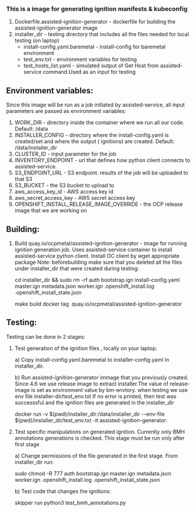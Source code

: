 ### This is a image for generating ignition manifests & kubeconfig
1) Dockerfile.assisted-ignition-generator - dockerfile for building the assisted-ignition-generator image
2) installer_dir - testing directory that includes all the files needed for local testing (on laptop)
   - install-config.yaml.baremetal -  install-config for baremetal environment
   - test_env.txt - environment variables for testing
   - test_hosts_list.yaml - simulated output of Get Host from assisted-service command.Used as an input for testing


Environment variables:
-----------------------------

Since this image will be run as a job initiated by assisted-service, all input parameters are passed as environment variables:

1) WORK_DIR - directory inside the container where we run all our code. Default: /data
2) INSTALLER_CONFIG - directory where the install-config.yaml is created/set and where the output ( ignitions) are created. Default: /data/installer_dir
3) CLUSTER_ID - input parameter for the job
4) INVENTORY_ENDPOINT - url that defines how python client connects to assisted-service.
5) S3_ENDPOINT_URL - S3 endpoint. results of the job will be uploaded to that S3
6) S3_BUCKET - the S3 bucket to upload to
7) aws_access_key_id - AWS access key id
8) aws_secret_access_key - AWS secret access key
9) OPENSHIFT_INSTALL_RELEASE_IMAGE_OVERRIDE - the OCP release image that we are working on

Building:
---------------------------------------
1) Build quay.io/ocpmetal/assisted-ignition-generator - image for running ignition generation job. Uses assisted-service container to install assisted-service python client. Install OC client by wget appropriate package 
   Note: beforebuilding make sure that you deleted all the files under installer_dir that were created during testing:
   
   cd installer_dir && sudo rm -rf auth bootstrap.ign install-config.yaml master.ign metadata.json worker.ign .openshift_install.log .openshift_install_state.json

   make build
   docker tag <image id> quay.io/ocpmetal/assisted-ignition-generator 



Testing:
-------------------------------------

Testing can be done in 2 stages:

1) Test generation of the ignition files , locally on your laptop.

   a) Copy install-config.yaml.baremetal to installer-config.yaml in installer_dir.

   b) Run assisted-ignition-generator immage that you previously created.
      Since 4.6 we use release image to extract installer.The value of release-image is set as environment value by bm-envtory. when testing we use env file installer-dir/test_env.txt
      If no error is printed, then test was successsful and the ignition files are generated in the installer_dir

      docker run -v $(pwd)/installer_dir:/data/installer_dir --env-file $(pwd)/installer_dir/test_env.txt -it assisted-ignition-generator:<hash>

2) Test specific manipulations on generated ignition. Currently only BMH annotations generations is checked. This stage must be run only after first stage
   
   a) Change permissions of the file generated in the first stage.
      From installer_dir run:
      
      sudo chmod -R 777 auth bootstrap.ign master.ign metadata.json worker.ign .openshift_install.log .openshift_install_state.json
   
   b) Test code that changes the ignitions:

      skipper run python3 test_bmh_annotations.py

